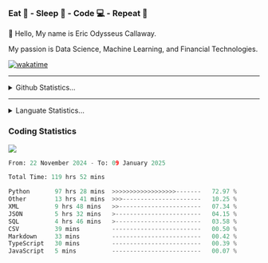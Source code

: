 <h3>Eat 🍴 - Sleep 🛌 - Code 💻 - Repeat 🔁</h3>

👋 Hello, My name is Eric Odysseus Callaway.

My passion is Data Science, Machine Learning, and Financial Technologies.

[![wakatime](https://wakatime.com/badge/user/6717695f-6a13-47e3-aa16-c813e12c0985.svg)](https://wakatime.com/@6717695f-6a13-47e3-aa16-c813e12c0985)
<hr>
<details>
  <summary>
    Github Statistics...
  </summary>
    <p align="center">
      <img src="https://github-readme-stats.vercel.app/api?username=EricCallaway&show_icons=true"/>
    </p>
</details>
</hr>

<hr>
<details>
  <summary>
    Languate Statistics...
  </summary>
    <p align="center">
      <img src="https://wakatime.com/share/@Odysseus/6fc7c863-6fba-4e57-a6af-ed1f2fa8d560.svg"/>
    </p>
</details>
</hr>


<h3>Coding Statistics</h3>
<img src="https://wakatime.com/share/@Odysseus/5e02c832-9cc5-49a3-8f4c-bd2647d78fca.svg"/>
<!--START_SECTION:waka-->

```python
From: 22 November 2024 - To: 09 January 2025

Total Time: 119 hrs 52 mins

Python       97 hrs 28 mins  >>>>>>>>>>>>>>>>>>-------   72.97 %
Other        13 hrs 41 mins  >>>----------------------   10.25 %
XML          9 hrs 48 mins   >>-----------------------   07.34 %
JSON         5 hrs 32 mins   >------------------------   04.15 %
SQL          4 hrs 46 mins   >------------------------   03.58 %
CSV          39 mins         -------------------------   00.50 %
Markdown     33 mins         -------------------------   00.42 %
TypeScript   30 mins         -------------------------   00.39 %
JavaScript   5 mins          -------------------------   00.07 %
```

<!--END_SECTION:waka-->
